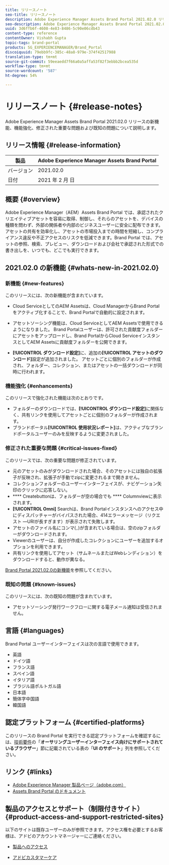 ```yaml
---
title: リリースノート
seo-title: リリースノート
description: Adobe Experience Manager Assets Brand Portal 2021.02.0 リリースの機能、機能強化、修正された重要な問題および既知の問題について説明します。
seo-description: Adobe Experience Manager Assets Brand Portal 2021.02.0 リリースの機能強化、修正された重要な問題および既知の問題について説明します。
uuid: 3d6ffb6f-4608-4e83-8486-5c90e06cdb43
content-type: reference
contentOwner: Vishabh Gupta
topic-tags: brand-portal
products: SG_EXPERIENCEMANAGER/Brand_Portal
discoiquuid: 79ebb9fc-385c-48a8-979e-374f42517988
translation-type: tm+mt
source-git-commit: 59eeaedd7f66a0a5affa53f82f3ebbb2bcea535d
workflow-type: tm+mt
source-wordcount: '587'
ht-degree: 54%

---
```



# リリースノート {#release-notes}

Adobe Experience Manager Assets Brand Portal 2021.02.0 リリースの新機能、機能強化、修正された重要な問題および既知の問題について説明します。

## リリース情報 {#release-information}

| 製品 | Adobe Experience Manager Assets Brand Portal |
|---|---|
| バージョン | 2021.02.0 |
| 日付 | 2021 年 2 月 日 |

## 概要 {#overview}

Adobe Experience Manager（AEM）Assets Brand Portal では、承認されたクリエイティブアセットを容易に取得、制御し、それらのアセットを、デバイスの種類を問わず、外部の関係者や内部のビジネスユーザーに安全に配布できます。アセットの共有を効率化し、アセットの市場投入までの時間を短縮し、コンプライアンス違反や不正アクセスのリスクを低減できます。Brand Portal では、アセットの参照、検索、プレビュー、ダウンロードおよび会社で承認された形式での書き出しを、いつでも、どこでも実行できます。

## 2021.02.0 の新機能 {#whats-new-in-2021.02.0}

### 新機能 {#new-features}

このリリースには、次の新機能が含まれています。

* Cloud ServiceとしてのAEM Assetsは、Cloud ManagerからBrand Portalをアクティブ化することで、Brand Portalで自動的に設定されます。

* アセットソーシング機能は、Cloud ServiceとしてAEM Assetsで使用できるようになりました。 Brand Portalユーザーは、許可された貢献度フォルダーにアセットをアップロードし、Brand PortalからCloud ServiceインスタンスとしてAEM Assetsに貢献度フォルダーを公開できます。

* **[!UICONTROL ダウンロード設定]**&#x200B;に、追加の&#x200B;**[!UICONTROL アセットのダウンロード]**&#x200B;設定が追加されました。 アセットごとに個別のフォルダーが作成され、フォルダー、コレクション、またはアセットの一括ダウンロードが同時に行われます。

<!-- 
* The **[!UICONTROL Download]** dialog is revamped in a list view with additional options to exclude the renditions which are not required, apply the same set of rules for similar asset types, and download the selected asset renditions. See [steps to download assets from Brand Portal](https://docs.adobe.com/content/help/en/experience-manager-brand-portal/using/download/brand-portal-download-assets.html#download-assets).
-->

<!--
* The new **[!UICONTROL Download]** dialog now appears with all the renditions of the selected assets or folders containing assets in a list view, wherein the Brand Portal users can apply same set of renditions for similar asset types and download the selected asset renditions. 
-->

<!-- 
* Navigation to the **[!UICONTROL Files]**, **[!UICONTROL Collections]**, and **[!UICONTROL Shared Links]** is now possible from all the Brand Portal pages in one-click.  

* The **[!UICONTROL Renditions]** panel in the asset details page now allows the Brand Portal users to select the original asset and (or) specific asset renditions, and directly download them from the **[!UICONTROL Renditions]** panel without having to open the **[!UICONTROL Download]** dialog. See [download assets from asset details page](https://docs.adobe.com/content/help/en/experience-manager-brand-portal/using/download/brand-portal-download-assets.html#download-assets-from-asset-details-page).
-->

<!--
Brand Portal users can exclude specific renditions which are not required and directly download the original asset and its renditions from the **[!UICONTROL Renditions]** panel on the asset details page. 
-->

<!-- 
* In addition to the existing **[!UICONTROL Download]** configurations, the Brand Portal administrators can also [configure permissions for different group of users](https://docs.adobe.com/content/help/en/experience-manager-brand-portal/using/download/brand-portal-download-assets.html#configure-download-permissions) to view and (or) download the original asset and its renditions from the asset details page. These configurations will define who can access and (or) download the asset renditions.
-->

### 機能強化 {#enhancements}

このリリースで強化された機能は次のとおりです。

* フォルダーのダウンロードでは、**[!UICONTROL ダウンロード設定]**&#x200B;に関係なく、共有リンクを使用してアセットごとに個別のフォルダーが作成されます。
* ブランドポータル&#x200B;**[!UICONTROL 使用状況レポート]**&#x200B;は、アクティブなブランドポータルユーザーのみを反映するように変更されました。

<!--
* The threshold of session timeout for the guest users has been reduced from 2 hours to 15 minutes.
* The additional **[!UICONTROL View pages]** option has been removed for multi-page PDFs as the user can now view the PDF pages from the Adobe Document Cloud Viewer.
-->


### 修正された重要な問題 {#critical-issues-fixed}

このリリースでは、次の重要な問題が修正されています。

* 元のアセットのみがダウンロードされた場合、そのアセットには独自の拡張子が反映され、拡張子が手動でzipに変更されるまで開きません。
* コレクションフォルダーのユーザーインターフェイスが、ナビゲーション矢印のクリックに応答しない。
* **** Createbuttonは、フォルダーが空の場合でも **** Columnviewに表示されます。
* **[!UICONTROL Omni]** Searchは、Brand Portalインスタンスへのアクセス中にディスパッチャーがバイパスされた場合、414エラーメッセージ（リクエスト —URIが長すぎます）が表示されて失敗します。
* アセットのファイル名にコンマ(`,`)が含まれている場合は、空のzipフォルダーがダウンロードされます。
* Viewerのユーザーは、自分が作成したコレクションにユーザーを追加するオプションを利用できます。
* 共有リンクを使用してアセット（サムネールまたはWebレンディション）をダウンロードすると、動作が異なる。

[Brand Portal 2021.02.0の新機能](whats-new.md)を参照してください。


### 既知の問題 {#known-issues}

このリリースには、次の既知の問題が含まれています。

* アセットソーシング発行ワークフローに関する電子メール通知は受信されません。

<!--
### Known Issues {#known-issues}

This release includes the following known issue:

* Search on the **[!UICONTROL Asset Reports]** shows processing on the product interface with no search result.
* The video DM encodes are not visible to the non-admin users on the asset details page.
* The alignment of the size of individual asset renditions and total download size is distorted in the Download dialog.
-->


<!--
* Download Settings configuration to configure asset download from Brand Portal. Fast download, custom renditions, and system renditions are the available configurations. 
-->

<!--
* Document Viewer has been introduced to enhance the PDF viewing experience. New options are available for viewing the PDF files in Brand Portal.

* Advances in the asset download process which improves the Brand Portal user experience while [downloading assets from Brand Portal](brand-portal-download-assets.md). Brand Portal administrators can configure **[!UICONTROL Fast Download]**, **[!UICONTROL Custom Renditions]**, and **[!UICONTROL System Renditions]** from the **[!UICONTROL Download]** settings. 

For details, see [what's new in Brand Portal 6.4.7](whats-new.md). 

### Critical Issues Fixed {#critical-issues-fixed-647}

This release includes fixes to the following critical issues:

* The viewer users are not permitted to share link for collections but the option to share is visible to them on the product interface.

* The **[!UICONTROL Download]** button on the options bar does not list all the licensed assets of the selected folder.

* The search takes longer to show the results for certain keywords.

* The **[!UICONTROL Agree]** and **[!UICONTROL Disagree]** check boxes does not appear on bulk selection of licensed and unlicensed assets during download.

* Filter-based search shows processing on the product interface with no search result. 

* The assets do not download from share link if the shared folder contains numerous and large assets.


### Known Issues {#known-issues-647}

This release includes the following known issues:

* If multiple assets are selected, license text does not appear on clicking Terms and Conditions on the license agreement page during download using share link.   

-->

## 言語 {#languages}

Brand Portal ユーザーインターフェイスは次の言語で使用できます。

* 英語
* ドイツ語
* フランス語
* スペイン語
* イタリア語
* ブラジル語ポルトガル語
* 日本語
* 簡体字中国語
* 韓国語

## 認定プラットフォーム    {#certified-platforms}

このリリースの Brand Portal を実行できる認定プラットフォームを確認するには、[技術要件](https://helpx.adobe.com/jp/experience-manager/6-4/sites/deploying/using/technical-requirements.html)の「**オーサリングユーザーインターフェイス向けにサポートされているブラウザー**」節に記載されている表の「**UI のサポート**」列を参照してください。

## リンク {#links}

* [Adobe Experience Manager 製品ページ（adobe.com）](http://www.adobe.com/jp/marketing-cloud/experience-manager.html)
* [Assets Brand Portal のドキュメント](https://helpx.adobe.com/jp/experience-manager/brand-portal/user-guide.html)

## 製品のアクセスとサポート（制限付きサイト） {#product-access-and-support-restricted-sites}

以下のサイトは既存ユーザーのみが参照できます。アクセス権を必要とするお客様は、アドビのアカウントマネージャーにご連絡ください。

<!--
* [https://daycare.day.com](https://daycare.day.com) 
-->

* [製品へのアクセス](https://login.marketing.adobe.com)

* [アドビカスタマーケア](https://helpx.adobe.com/jp/contact.html)
